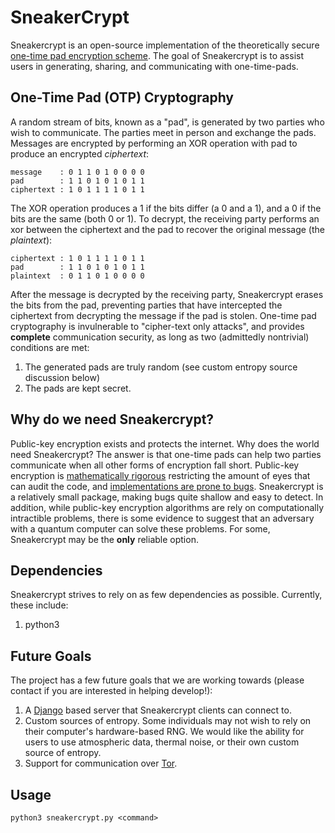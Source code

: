 # SneakerCrypt
Sneakercrypt is an open-source implementation of the theoretically secure [one-time pad encryption scheme](https://en.wikipedia.org/wiki/One-time_pad). The goal of Sneakercrypt is to assist users in generating, sharing, and communicating with one-time-pads.

##  One-Time Pad (OTP) Cryptography
A random stream of bits, known as a "pad", is generated by two parties who wish to communicate. The parties meet in person and exchange the pads. Messages are encrypted by performing an XOR operation with pad to produce an encrypted *ciphertext*:

	message    : 0 1 1 0 1 0 0 0 0
	pad        : 1 1 0 1 0 1 0 1 1
	ciphertext : 1 0 1 1 1 1 0 1 1

The XOR operation produces a 1 if the bits differ (a 0 and a 1), and a 0 if the bits are the same (both 0 or 1). To decrypt, the receiving party performs an xor between the ciphertext and the pad to recover the original message (the *plaintext*):

	ciphertext : 1 0 1 1 1 1 0 1 1
	pad        : 1 1 0 1 0 1 0 1 1
	plaintext  : 0 1 1 0 1 0 0 0 0

After the message is decrypted by the receiving party, Sneakercrypt erases the bits from the pad, preventing parties that have intercepted the ciphertext from decrypting the message if the pad is stolen. One-time pad cryptography is invulnerable to "cipher-text only attacks", and provides **complete** communication security, as long as two (admittedly nontrivial) conditions are met:

1. The generated pads are truly random (see custom entropy source discussion below)
2. The pads are kept secret.

## Why do we need Sneakercrypt?
Public-key encryption exists and protects the internet. Why does the world need Sneakercrypt? The answer is that one-time pads can help two parties communicate when all other forms of encryption fall short. Public-key encryption is [mathematically rigorous](https://en.wikipedia.org/wiki/RSA_%28algorithm%29#Key_generation) restricting the amount of eyes that can audit the code, and [implementations are prone to bugs](https://en.wikipedia.org/wiki/Heartbleed). Sneakercrypt is a relatively small package, making bugs quite shallow and easy to detect. In addition, while public-key encryption algorithms are rely on computationally intractible problems, there is some evidence to suggest that an adversary with a quantum computer can solve these problems. For some, Sneakercrypt may be the **only** reliable option.    

## Dependencies
Sneakercrypt strives to rely on as few dependencies as possible. Currently, these include:

1. python3

## Future Goals
The project has a few future goals that we are working towards (please contact if you are interested in helping develop!):

1. A [Django](https://djangoproject.com/) based server that Sneakercrypt clients can connect to.
2. Custom sources of entropy. Some individuals may not wish to rely on their computer's hardware-based RNG. We would like the ability for users to use atmospheric data, thermal noise, or their own custom source of entropy.
3. Support for communication over [Tor]("https://www.torproject.org/"). 

## Usage
	python3 sneakercrypt.py <command>
